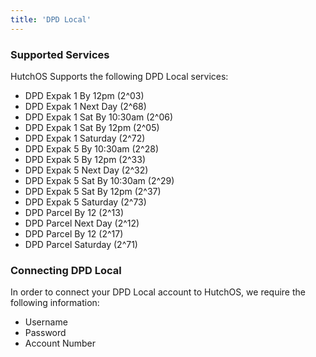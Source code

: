 ```yaml
---
title: 'DPD Local'
---
```


### Supported Services

HutchOS Supports the following DPD Local services:

- DPD Expak 1 By 12pm (2^03)
- DPD Expak 1 Next Day (2^68)
- DPD Expak 1 Sat By 10:30am (2^06)
- DPD Expak 1 Sat By 12pm (2^05)
- DPD Expak 1 Saturday (2^72)
- DPD Expak 5 By 10:30am (2^28)
- DPD Expak 5 By 12pm (2^33)
- DPD Expak 5 Next Day (2^32)
- DPD Expak 5 Sat By 10:30am (2^29)
- DPD Expak 5 Sat By 12pm (2^37)
- DPD Expak 5 Saturday (2^73)
- DPD Parcel By 12 (2^13)
- DPD Parcel Next Day (2^12)
- DPD Parcel By 12 (2^17)
- DPD Parcel Saturday (2^71)
### Connecting DPD Local

In order to connect your DPD Local account to HutchOS, we require the following information:

- Username
- Password
- Account Number